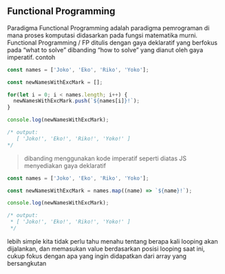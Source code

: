 ## Functional Programming
Paradigma Functional Programming adalah paradigma pemrograman di mana proses komputasi didasarkan pada fungsi matematika murni. Functional Programming / FP ditulis dengan gaya deklaratif yang berfokus pada “what to solve” dibanding “how to solve” yang dianut oleh gaya imperatif.
contoh

```javascript
const names = ['Joko', 'Eko', 'Riko', 'Yoko'];

const newNamesWithExcMark = [];

for(let i = 0; i < names.length; i++) {
  newNamesWithExcMark.push(`${names[i]}!`);
}

console.log(newNamesWithExcMark);

/* output:
   [ 'Joko!', 'Eko!', 'Riko!', 'Yoko!' ]
*/
```
> dibanding menggunakan kode imperatif seperti diatas JS menyediakan gaya deklaratif 

```javascript
const names = ['Joko', 'Eko', 'Riko', 'Yoko'];

const newNamesWithExcMark = names.map((name) => `${name}!`);

console.log(newNamesWithExcMark);

/* output:
 * [ 'Joko!', 'Eko!', 'Riko!', 'Yoko!' ]
 */
```
lebih simple kita tidak perlu tahu menahu tentang berapa kali looping akan dijalankan, dan memasukan value berdasarkan posisi looping saat ini, cukup fokus dengan apa yang ingin didapatkan dari array yang bersangkutan